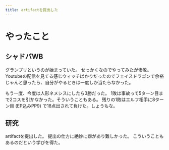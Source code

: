```yaml
---
title: artifactを提出した
---
```


# やったこと

## シャドバWB

グランプリというのが始まっていた。
せっかくなのでやってみたが惨敗。
Youtubeの配信を見てる感じウィッチばかりだったのでフェイスドラゴンで余裕じゃんと思ったら、自分がやるときは一度しか当たらなかった。

もう一度、今度は人形ネメシスにしたら3勝だった。
1敗は事故って5ターン目まで2コスを引かなかった。そういうこともある。
残りの1敗はエルフ相手に8ターン目 (EP込みPP9) で18点出されて負けた。しょうもな。

## 研究

artifactを提出した。
提出の仕方に絶妙に癖があり難しかった。
こういうこともあるのだという学びを得た。
